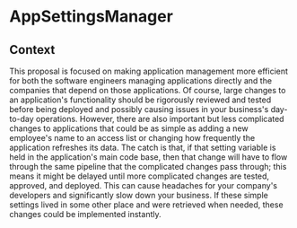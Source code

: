 # AppSettingsManager

## Context
This proposal is focused on making application management more efficient for both the software engineers
managing applications directly and the companies that depend on those applications. Of course, large changes
to an application's functionality should be rigorously reviewed and tested before being deployed and possibly
causing issues in your business's day-to-day operations. However, there are also important but less complicated
changes to applications that could be as simple as adding a new employee's name to an access list or changing
how frequently the application refreshes its data. The catch is that, if that setting variable is held in the
application's main code base, then that change will have to flow through the same pipeline that the complicated
changes pass through; this means it might be delayed until more complicated changes are tested, approved,
and deployed.  This can cause headaches for your company's developers and significantly slow down your business.
If these simple settings lived in some other place and were retrieved when needed, these changes could be
implemented instantly.